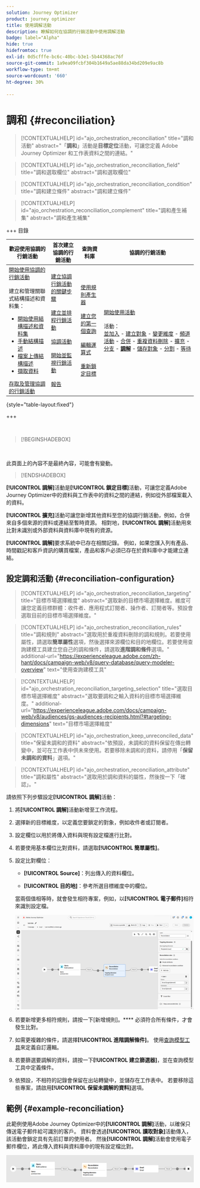 ```yaml
---
solution: Journey Optimizer
product: journey optimizer
title: 使用調解活動
description: 瞭解如何在協調的行銷活動中使用調解活動
badge: label="Alpha"
hide: true
hidefromtoc: true
exl-id: 0d5cfffe-bc6c-40bc-b3e1-5b44368ac76f
source-git-commit: 1a9ea09fcbf304b1649a5ae88da34bd209e9ac8b
workflow-type: tm+mt
source-wordcount: '660'
ht-degree: 30%

---
```


# 調和 {#reconciliation}

>[!CONTEXTUALHELP]
>id="ajo_orchestration_reconciliation"
>title="調和活動"
>abstract="「**調和**」活動是&#x200B;**目標定位**&#x200B;活動，可讓您定義 Adobe Journey Optimizer 和工作表資料之間的連結。"

>[!CONTEXTUALHELP]
>id="ajo_orchestration_reconciliation_field"
>title="調和選取欄位"
>abstract="調和選取欄位"

>[!CONTEXTUALHELP]
>id="ajo_orchestration_reconciliation_condition"
>title="調和建立條件"
>abstract="調和建立條件"

>[!CONTEXTUALHELP]
>id="ajo_orchestration_reconciliation_complement"
>title="調和產生補集"
>abstract="調和產生補集"


+++ 目錄

| 歡迎使用協調的行銷活動 | 首次建立協調的行銷活動 | 查詢資料庫 | 協調的行銷活動 |
|---|---|---|---|
| [開始使用協調的行銷活動](../gs-orchestrated-campaigns.md)<br/><br/>建立和管理關聯式結構描述和資料集：</br> <ul><li>[開始使用結構描述和資料集](../gs-schemas.md)</li><li>[手動結構描述](../manual-schema.md)</li><li>[檔案上傳結構描述](../file-upload-schema.md)</li><li>[擷取資料](../ingest-data.md)</li></ul>[存取及管理協調的行銷活動](../access-manage-orchestrated-campaigns.md) | [建立協調行銷活動的關鍵步驟](../gs-campaign-creation.md)<br/><br/>[建立並排程行銷活動](../create-orchestrated-campaign.md)<br/><br/>[協調活動](../orchestrate-activities.md)<br/><br/>[開始並監視行銷活動](../start-monitor-campaigns.md)<br/><br/>[報告](../reporting-campaigns.md) | [使用規則產生器](../orchestrated-rule-builder.md)<br/><br/>[建立您的第一個查詢](../build-query.md)<br/><br/>[編輯運算式](../edit-expressions.md)<br/><br/>[重新鎖定目標](../retarget.md) | [開始使用活動](about-activities.md)<br/><br/>活動：<br/>[並加入](and-join.md) - [建立對象](build-audience.md) - [變更維度](change-dimension.md) - [頻道活動](channels.md) - [合併](combine.md) - [重複資料刪除](deduplication.md) - [擴充](enrichment.md) - [分支](fork.md) - <b>[調解](reconciliation.md)</b> - [儲存對象](save-audience.md) - [分割](split.md) - [等待](wait.md) |

{style="table-layout:fixed"}

+++

<br/>

>[!BEGINSHADEBOX]

</br>

此頁面上的內容不是最終內容，可能會有變動。

>[!ENDSHADEBOX]

**[!UICONTROL 調解]**&#x200B;活動是&#x200B;**[!UICONTROL 鎖定目標]**&#x200B;活動，可讓您定義Adobe Journey Optimizer中的資料與工作表中的資料之間的連結，例如從外部檔案載入的資料。

**[!UICONTROL 擴充]**&#x200B;活動可讓您新增其他資料至您的協調行銷活動，例如，合併來自多個來源的資料或連結至暫時資源。 相對地，**[!UICONTROL 調解]**&#x200B;活動用來比對未識別或外部資料與資料庫中現有的資源。

**[!UICONTROL 調解]**&#x200B;要求系統中已存在相關記錄。 例如，如果您匯入列有產品、時間戳記和客戶資訊的購買檔案，產品和客戶必須已存在於資料庫中才能建立連結。

## 設定調和活動 {#reconciliation-configuration}

>[!CONTEXTUALHELP]
>id="ajo_orchestration_reconciliation_targeting"
>title="目標市場選擇維度"
>abstract="選取新的目標市場選擇維度。維度可讓您定義目標群體：收件者、應用程式訂閱者、操作者、訂閱者等。預設會選取目前的目標市場選擇維度。"

>[!CONTEXTUALHELP]
>id="ajo_orchestration_reconciliation_rules"
>title="調和規則"
>abstract="選取用於重複資料刪除的調和規則。若要使用屬性，請選取&#x200B;**簡單屬性**&#x200B;選項，然後選擇來源欄位和目的地欄位。若要使用查詢建模工具建立您自己的調和條件，請選取&#x200B;**進階調和條件**&#x200B;選項。"
>additional-url="https://experienceleague.adobe.com/zh-hant/docs/campaign-web/v8/query-database/query-modeler-overview" text="使用查詢建模工具"

>[!CONTEXTUALHELP]
>id="ajo_orchestration_reconciliation_targeting_selection"
>title="選取目標市場選擇維度"
>abstract="選取要調和之輸入資料的目標市場選擇維度。"
>additional-url="https://experienceleague.adobe.com/docs/campaign-web/v8/audiences/gs-audiences-recipients.html?#targeting-dimensions" text="目標市場選擇維度"

>[!CONTEXTUALHELP]
>id="ajo_orchestration_keep_unreconciled_data"
>title="保留未調和的資料"
>abstract="依預設，未調和的資料保留在傳出轉變中，並可在工作表中供未來使用。若要移除未調和的資料，請停用「**保留未調和的資料**」選項。"

>[!CONTEXTUALHELP]
>id="ajo_orchestration_reconciliation_attribute"
>title="調和屬性"
>abstract="選取用於調和資料的屬性，然後按一下「確認」。"

請依照下列步驟設定&#x200B;**[!UICONTROL 調解]**&#x200B;活動：

1. 將&#x200B;**[!UICONTROL 調解]**&#x200B;活動新增至工作流程。

1. 選擇新的目標維度，以定義您要鎖定的對象，例如收件者或訂閱者。

1. 設定欄位以用於將傳入資料與現有設定檔進行比對。

1. 若要使用基本欄位比對資料，請選取&#x200B;**[!UICONTROL 簡單屬性]**。

1. 設定比對欄位：

   * **[!UICONTROL Source]**：列出傳入的資料欄位。

   * **[!UICONTROL 目的地]**：參考所選目標維度中的欄位。

   當兩個值相等時，就會發生相符專案，例如，以&#x200B;**[!UICONTROL 電子郵件]**&#x200B;相符來識別設定檔。

   ![](../assets/workflow-reconciliation-criteria.png)

1. 若要新增更多相符規則，請按一下[新增規則]。**** 必須符合所有條件，才會發生比對。

1. 如需更複雜的條件，請選擇&#x200B;**[!UICONTROL 進階調解條件]**。 使用[查詢模型工具](../orchestrated-rule-builder.md)來定義自訂邏輯。

1. 若要篩選要調解的資料，請按一下&#x200B;**[!UICONTROL 建立篩選器]**，並在查詢模型工具中定義條件。

1. 依預設，不相符的記錄會保留在出站轉變中，並儲存在工作表中。 若要移除這些專案，請啟用&#x200B;**[!UICONTROL 保留未調解的資料]**&#x200B;選項。

## 範例 {#example-reconciliation}

此範例使用Adobe Journey Optimizer中的&#x200B;**[!UICONTROL 調解]**&#x200B;活動，以確保只傳送電子郵件給可識別的客戶。 資料會透過&#x200B;**[!UICONTROL 讀取對象]**&#x200B;活動傳入，該活動會鎖定具有先前訂單的使用者。 然後&#x200B;**[!UICONTROL 調解]**&#x200B;活動會使用電子郵件欄位，將此傳入資料與資料庫中的現有設定檔比對。

![](../assets/workflow-reconciliation-sample-1.0.png)
